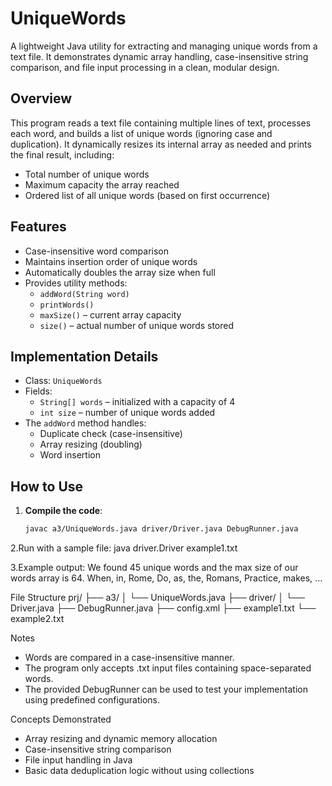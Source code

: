 # UniqueWords

A lightweight Java utility for extracting and managing unique words from a text file. It demonstrates dynamic array handling, case-insensitive string comparison, and file input processing in a clean, modular design.

## Overview

This program reads a text file containing multiple lines of text, processes each word, and builds a list of unique words (ignoring case and duplication). It dynamically resizes its internal array as needed and prints the final result, including:

- Total number of unique words
- Maximum capacity the array reached
- Ordered list of all unique words (based on first occurrence)

## Features

- Case-insensitive word comparison  
- Maintains insertion order of unique words  
- Automatically doubles the array size when full  
- Provides utility methods:
  - `addWord(String word)`
  - `printWords()`
  - `maxSize()` – current array capacity
  - `size()` – actual number of unique words stored

## Implementation Details

- Class: `UniqueWords`
- Fields:
  - `String[] words` – initialized with a capacity of 4
  - `int size` – number of unique words added
- The `addWord` method handles:
  - Duplicate check (case-insensitive)
  - Array resizing (doubling)
  - Word insertion

## How to Use

1. **Compile the code**:
   ```bash
   javac a3/UniqueWords.java driver/Driver.java DebugRunner.java

2.Run with a sample file:
java driver.Driver example1.txt

3.Example output:
We found 45 unique words and the max size of our words array is 64.
When, in, Rome, Do, as, the, Romans, Practice, makes, ...

File Structure
prj/
├── a3/
│   └── UniqueWords.java
├── driver/
│   └── Driver.java
├── DebugRunner.java
├── config.xml
├── example1.txt
└── example2.txt


Notes
* Words are compared in a case-insensitive manner.
* The program only accepts .txt input files containing space-separated words.
* The provided DebugRunner can be used to test your implementation using predefined configurations.

Concepts Demonstrated
* Array resizing and dynamic memory allocation
* Case-insensitive string comparison
* File input handling in Java
* Basic data deduplication logic without using collections
